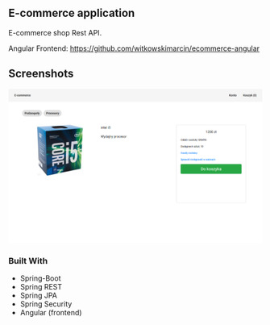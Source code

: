 ## E-commerce application

E-commerce shop Rest API.

Angular Frontend: https://github.com/witkowskimarcin/ecommerce-angular

## Screenshots

![Screenshot](ss1.png)

### Built With

* Spring-Boot
* Spring REST
* Spring JPA
* Spring Security
* Angular (frontend)
